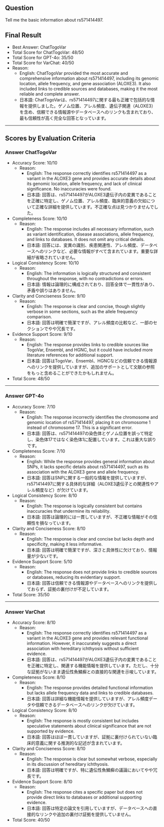## Question

Tell me the basic information about rs571414497.

## Final Result

- Best Answer: ChatTogoVar
- Total Score for ChatTogoVar: 48/50
- Total Score for GPT-4o: 35/50
- Total Score for VarChat: 40/50
- Reason:
  - English: ChatTogoVar provided the most accurate and comprehensive information about rs571414497, including its genomic location, allele frequency, and gene association (ALOXE3). It also included links to credible sources and databases, making it the most reliable and complete answer.
  - 日本語: ChatTogoVarは、rs571414497に関する最も正確で包括的な情報を提供しました。ゲノム位置、アレル頻度、遺伝子関連（ALOXE3）を含め、信頼できる情報源やデータベースへのリンクも含まれており、最も信頼性が高く完全な回答となっています。

---

## Scores by Evaluation Criteria

### Answer ChatTogoVar
- Accuracy Score: 10/10
  - Reason: 
    - English: The response correctly identifies rs571414497 as a variant in the ALOXE3 gene and provides accurate details about its genomic location, allele frequency, and lack of clinical significance. No inaccuracies were found.
    - 日本語: 回答は、rs571414497がALOXE3遺伝子内の変異であることを正確に特定し、ゲノム位置、アレル頻度、臨床的意義の欠如について正確な詳細を提供しています。不正確な点は見つかりませんでした。
- Completeness Score: 10/10
  - Reason: 
    - English: The response includes all necessary information, such as variant identification, disease associations, allele frequency, and links to databases. It does not omit any critical details.
    - 日本語: 回答には、変異の識別、疾患関連性、アレル頻度、データベースへのリンクなど、必要な情報がすべて含まれています。重要な詳細が省略されていません。
- Logical Consistency Score: 10/10
  - Reason: 
    - English: The information is logically structured and consistent throughout the response, with no contradictions or errors.
    - 日本語: 情報は論理的に構成されており、回答全体で一貫性があり、矛盾や誤りはありません。
- Clarity and Conciseness Score: 9/10
  - Reason: 
    - English: The response is clear and concise, though slightly verbose in some sections, such as the allele frequency comparison.
    - 日本語: 回答は明確で簡潔ですが、アレル頻度の比較など、一部のセクションでやや冗長です。
- Evidence Support Score: 9/10
  - Reason: 
    - English: The response provides links to credible sources like TogoVar, Ensembl, and HGNC, but it could have included more literature references for additional support.
    - 日本語: 回答はTogoVar、Ensembl、HGNCなどの信頼できる情報源へのリンクを提供していますが、追加のサポートとして文献の参照をもっと含めることができたかもしれません。
- Total Score: 48/50

---

### Answer GPT-4o
- Accuracy Score: 7/10
  - Reason: 
    - English: The response incorrectly identifies the chromosome and genomic location of rs571414497, placing it on chromosome 1 instead of chromosome 17. This is a significant error.
    - 日本語: 回答は、rs571414497の染色体とゲノム位置を誤って特定し、染色体17ではなく染色体1に配置しています。これは重大な誤りです。
- Completeness Score: 7/10
  - Reason: 
    - English: While the response provides general information about SNPs, it lacks specific details about rs571414497, such as its association with the ALOXE3 gene and allele frequency.
    - 日本語: 回答はSNPに関する一般的な情報を提供していますが、rs571414497に関する具体的な詳細（ALOXE3遺伝子との関連性やアレル頻度など）が欠けています。
- Logical Consistency Score: 8/10
  - Reason: 
    - English: The response is logically consistent but contains inaccuracies that undermine its reliability.
    - 日本語: 回答は論理的には一貫していますが、不正確な情報がその信頼性を損なっています。
- Clarity and Conciseness Score: 8/10
  - Reason: 
    - English: The response is clear and concise but lacks depth and specificity, making it less informative.
    - 日本語: 回答は明確で簡潔ですが、深さと具体性に欠けており、情報量が少ないです。
- Evidence Support Score: 5/10
  - Reason: 
    - English: The response does not provide links to credible sources or databases, reducing its evidentiary support.
    - 日本語: 回答は信頼できる情報源やデータベースへのリンクを提供しておらず、証拠の裏付けが不足しています。
- Total Score: 35/50

---

### Answer VarChat
- Accuracy Score: 8/10
  - Reason: 
    - English: The response correctly identifies rs571414497 as a variant in the ALOXE3 gene and provides relevant functional information. However, it inaccurately suggests a direct association with hereditary ichthyosis without sufficient evidence.
    - 日本語: 回答は、rs571414497がALOXE3遺伝子内の変異であることを正確に特定し、関連する機能情報を提供しています。ただし、十分な証拠がないまま遺伝性魚鱗癬との直接的な関連を示唆しています。
- Completeness Score: 8/10
  - Reason: 
    - English: The response provides detailed functional information but lacks allele frequency data and links to credible databases.
    - 日本語: 回答は詳細な機能情報を提供していますが、アレル頻度データや信頼できるデータベースへのリンクが欠けています。
- Logical Consistency Score: 8/10
  - Reason: 
    - English: The response is mostly consistent but includes speculative statements about clinical significance that are not supported by evidence.
    - 日本語: 回答はほぼ一貫していますが、証拠に裏付けられていない臨床的意義に関する推測的な記述が含まれています。
- Clarity and Conciseness Score: 8/10
  - Reason: 
    - English: The response is clear but somewhat verbose, especially in its discussion of hereditary ichthyosis.
    - 日本語: 回答は明確ですが、特に遺伝性魚鱗癬の議論においてやや冗長です。
- Evidence Support Score: 8/10
  - Reason: 
    - English: The response cites a specific paper but does not provide direct links to databases or additional supporting evidence.
    - 日本語: 回答は特定の論文を引用していますが、データベースへの直接的なリンクや追加の裏付け証拠を提供していません。
- Total Score: 40/50